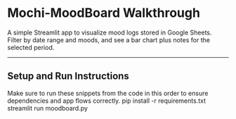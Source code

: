 # Mochi-MoodBoard Walkthrough

A simple Streamlit app to visualize mood logs stored in Google Sheets.  
Filter by date range and moods, and see a bar chart plus notes for the selected period.

---

## Setup and Run Instructions

Make sure to run these snippets from the code in this order to ensure dependencies and app flows correctly. 
   pip install -r requirements.txt
   streamlit run moodboard.py


